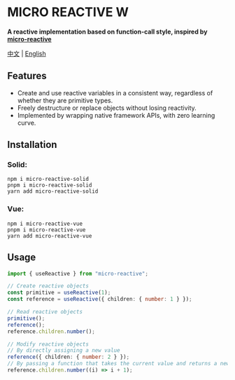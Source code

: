 # MICRO REACTIVE W

**A reactive implementation based on function-call style, inspired by [micro-reactive](https://github.com/wulongshe/micro-reactive)**

[中文](/README.md) | [English](/README_EN.md)
## Features

- Create and use reactive variables in a consistent way, regardless of whether they are primitive types.
- Freely destructure or replace objects without losing reactivity.
- Implemented by wrapping native framework APIs, with zero learning curve.

## Installation

### Solid:
```
npm i micro-reactive-solid
pnpm i micro-reactive-solid
yarn add micro-reactive-solid
```

### Vue:
```
npm i micro-reactive-vue
pnpm i micro-reactive-vue
yarn add micro-reactive-vue
```

## Usage

```ts
import { useReactive } from "micro-reactive";

// Create reactive objects
const primitive = useReactive(1);
const reference = useReactive({ children: { number: 1 } });

// Read reactive objects
primitive();
reference();
reference.children.number();

// Modify reactive objects
// By directly assigning a new value
reference({ children: { number: 2 } });
// By passing a function that takes the current value and returns a new value
reference.children.number((i) => i + 1);
```